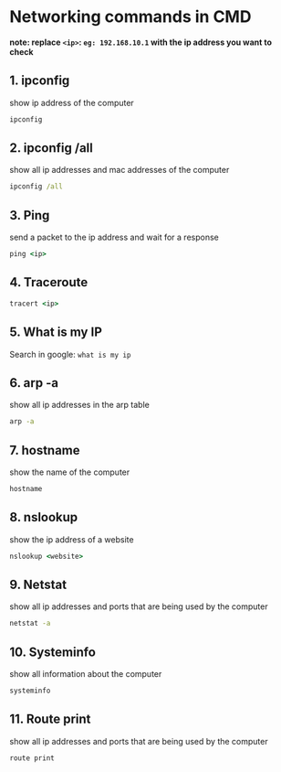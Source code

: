# Networking commands in CMD

**note: replace `<ip>`: `eg: 192.168.10.1` with the ip address you want to check**

## 1. ipconfig

show ip address of the computer

```cmd
ipconfig
```

## 2. ipconfig /all

show all ip addresses and mac addresses of the computer

```cmd
ipconfig /all
```

## 3. Ping

send a packet to the ip address and wait for a response

```cmd
ping <ip>
```

## 4. Traceroute

```cmd
tracert <ip>
```

## 5. What is my IP

Search in google: `what is my ip`

## 6. arp -a

show all ip addresses in the arp table

```cmd
arp -a
```

## 7. hostname

show the name of the computer

```cmd
hostname
```

## 8. nslookup

show the ip address of a website

```cmd
nslookup <website>
```

## 9. Netstat

show all ip addresses and ports that are being used by the computer

```cmd
netstat -a
```

## 10. Systeminfo

show all information about the computer

```cmd
systeminfo
```

## 11. Route print

show all ip addresses and ports that are being used by the computer

```cmd
route print
```
